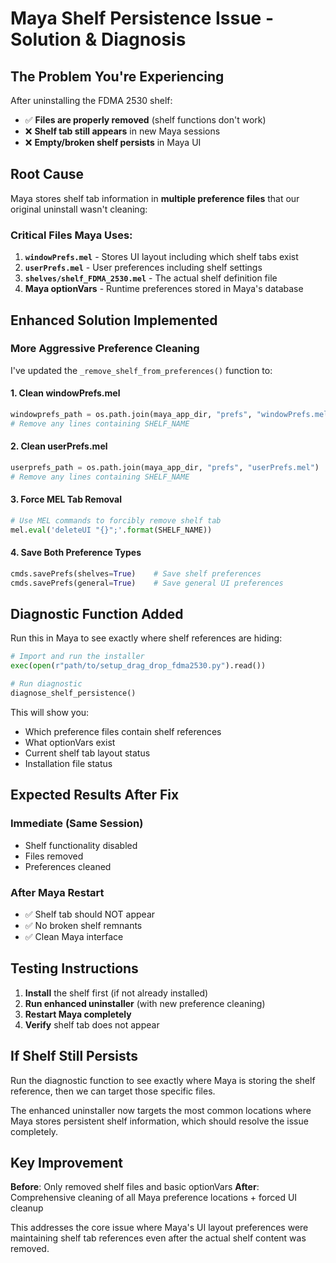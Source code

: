 # Maya Shelf Persistence Issue - Solution & Diagnosis

## The Problem You're Experiencing

After uninstalling the FDMA 2530 shelf:
- ✅ **Files are properly removed** (shelf functions don't work)
- ❌ **Shelf tab still appears** in new Maya sessions
- ❌ **Empty/broken shelf persists** in Maya UI

## Root Cause

Maya stores shelf tab information in **multiple preference files** that our original uninstall wasn't cleaning:

### Critical Files Maya Uses:
1. **`windowPrefs.mel`** - Stores UI layout including which shelf tabs exist
2. **`userPrefs.mel`** - User preferences including shelf settings  
3. **`shelves/shelf_FDMA_2530.mel`** - The actual shelf definition file
4. **Maya optionVars** - Runtime preferences stored in Maya's database

## Enhanced Solution Implemented

### **More Aggressive Preference Cleaning**

I've updated the `_remove_shelf_from_preferences()` function to:

#### 1. **Clean windowPrefs.mel** 
```python
windowprefs_path = os.path.join(maya_app_dir, "prefs", "windowPrefs.mel")
# Remove any lines containing SHELF_NAME
```

#### 2. **Clean userPrefs.mel**
```python
userprefs_path = os.path.join(maya_app_dir, "prefs", "userPrefs.mel") 
# Remove any lines containing SHELF_NAME
```

#### 3. **Force MEL Tab Removal**
```python
# Use MEL commands to forcibly remove shelf tab
mel.eval('deleteUI "{}";'.format(SHELF_NAME))
```

#### 4. **Save Both Preference Types**
```python
cmds.savePrefs(shelves=True)    # Save shelf preferences
cmds.savePrefs(general=True)    # Save general UI preferences
```

## Diagnostic Function Added

Run this in Maya to see exactly where shelf references are hiding:

```python
# Import and run the installer
exec(open(r"path/to/setup_drag_drop_fdma2530.py").read())

# Run diagnostic
diagnose_shelf_persistence()
```

This will show you:
- Which preference files contain shelf references
- What optionVars exist
- Current shelf tab layout status
- Installation file status

## Expected Results After Fix

### **Immediate (Same Session)**
- Shelf functionality disabled
- Files removed
- Preferences cleaned

### **After Maya Restart**
- ✅ Shelf tab should NOT appear
- ✅ No broken shelf remnants
- ✅ Clean Maya interface

## Testing Instructions

1. **Install** the shelf first (if not already installed)
2. **Run enhanced uninstaller** (with new preference cleaning)
3. **Restart Maya completely**
4. **Verify** shelf tab does not appear

## If Shelf Still Persists

Run the diagnostic function to see exactly where Maya is storing the shelf reference, then we can target those specific files.

The enhanced uninstaller now targets the most common locations where Maya stores persistent shelf information, which should resolve the issue completely.

## Key Improvement

**Before**: Only removed shelf files and basic optionVars
**After**: Comprehensive cleaning of all Maya preference locations + forced UI cleanup

This addresses the core issue where Maya's UI layout preferences were maintaining shelf tab references even after the actual shelf content was removed.
